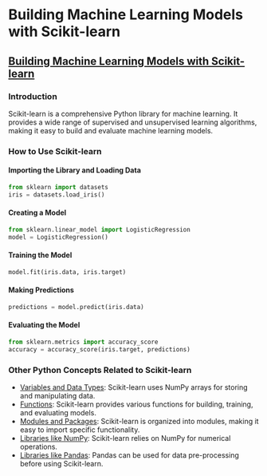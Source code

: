 # Building Machine Learning Models with Scikit-learn 
## [Building Machine Learning Models with Scikit-learn](./../building-machine-learning-models-with-scikit-learn/)

### Introduction
Scikit-learn is a comprehensive Python library for machine learning. It provides a wide range of supervised and unsupervised learning algorithms, making it easy to build and evaluate machine learning models.

### How to Use Scikit-learn

#### Importing the Library and Loading Data
```python
from sklearn import datasets
iris = datasets.load_iris()
```

#### Creating a Model
```python
from sklearn.linear_model import LogisticRegression
model = LogisticRegression()
```

#### Training the Model
```python
model.fit(iris.data, iris.target)
```

#### Making Predictions
```python
predictions = model.predict(iris.data)
```

#### Evaluating the Model
```python
from sklearn.metrics import accuracy_score
accuracy = accuracy_score(iris.target, predictions)
```

### Other Python Concepts Related to Scikit-learn

- [Variables and Data Types](./../variables-and-data-types/): Scikit-learn uses NumPy arrays for storing and manipulating data.
- [Functions](./../functions/): Scikit-learn provides various functions for building, training, and evaluating models.
- [Modules and Packages](./../modules-and-packages/): Scikit-learn is organized into modules, making it easy to import specific functionality.
- [Libraries like NumPy](./../libraries-like-numpy/): Scikit-learn relies on NumPy for numerical operations.
- [Libraries like Pandas](./../libraries-like-pandas/): Pandas can be used for data pre-processing before using Scikit-learn.